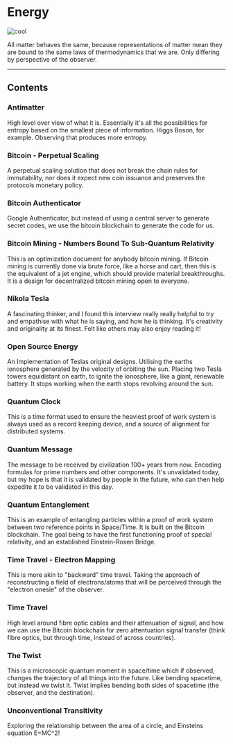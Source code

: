 # Energy

![cool](https://i.imgur.com/Eri3sL1.png)

All matter behaves the same, because representations of matter mean they are bound to the same laws of thermodynamics that we are. Only differing by perspective of the observer.


-----
Contents
-----

### Antimatter
High level over view of what it is. Essentially it's all the possibilities for entropy based on the smallest piece of information. Higgs Boson, for example. Observing that produces more entropy.

### Bitcoin - Perpetual Scaling
A perpetual scaling solution that does not break the chain rules for immutability, nor does it expect new coin issuance and preserves the protocols monetary policy.

### Bitcoin Authenticator
Google Authenticator, but instead of using a central server to generate secret codes, we use the bitcoin blockchain to generate the code for us.

### Bitcoin Mining - Numbers Bound To Sub-Quantum Relativity
This is an optimization document for anybody bitcoin mining. If Bitcoin mining is currently done via brute force, like a horse and cart, then this is the equivalent of a jet engine, which should provide material breakthroughs. It is a design for decentralized bitcoin mining open to everyone.

### Nikola Tesla
A fascinating thinker, and I found this interview really really helpful to try and empathise with what he is saying, and how he is thinking. It's creativity and originality at its finest. Felt like others may also enjoy reading it!

### Open Source Energy
An Implementation of Teslas original designs. Utilising the earths ionosphere generated by the velocity of orbiting the sun. Placing two Tesla towers equidistant on earth, to ignite the ionosphere, like a giant, renewable battery. It stops working when the earth stops revolving around the sun.

### Quantum Clock
This is a time format used to ensure the heaviest proof of work system is always used as a record keeping device, and a source of alignment for distributed systems.

### Quantum Message
The message to be received by civilization 100+ years from now. Encoding formulas for prime numbers and other components. It's unvalidated today, but my hope is that it is validated by people in the future, who can then help expedite it to be validated in this day.

### Quantum Entanglement
This is an example of entangling particles within a proof of work system between two reference points in Space/Time. It is built on the Bitcoin blockchain. The goal being to have the first functioning proof of special relativity, and an established Einstein-Rosen Bridge.
### Time Travel - Electron Mapping
This is more akin to "backward" time travel. Taking the approach of reconstructing a field of electrons/atoms that will be perceived through the "electron onesie" of the observer.

### Time Travel
High level around fibre optic cables and their attenuation of signal, and how we can use the Bitcoin blockchain for zero attentuation signal transfer (think fibre optics, but through time, instead of across countries).

### The Twist
This is a microscopic quantum moment in space/time which if observed, changes the trajectory of all things into the future. Like bending spacetime, but instead we twist it. Twist implies bending both sides of spacetime (the observer, and the destination).

### Unconventional Transitivity
Exploring the relationship between the area of a circle, and Einsteins equation E=MC^2!
